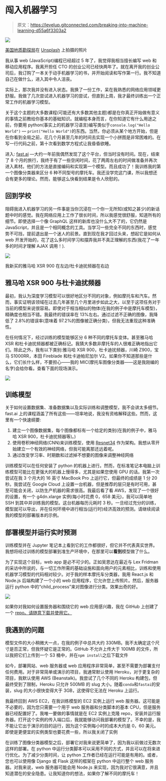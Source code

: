 # 闯入机器学习

> 原文：<https://levelup.gitconnected.com/breaking-into-machine-learning-d55a6f3303a2>

![](img/2ed73e23e0a70894ae9e7c3383bfb952.png)

[美国地质勘探局](https://unsplash.com/@usgs?utm_source=unsplash&utm_medium=referral&utm_content=creditCopyText)在 [Unsplash](https://unsplash.com/s/photos/image?utm_source=unsplash&utm_medium=referral&utm_content=creditCopyText) 上拍摄的照片

我从事 web (JavaScript)编程已经超过 5 年了，我觉得我相当擅长编写 web 和移动应用程序。我离开担任 CTO 的创业公司已经快两年了。就在离开我的创业公司后，我订购了一本关于动手机器学习的书，并开始阅读和写作第一行。我不知道自己在做什么，进入其中令人沮丧。

实际上，那次我并没有进入状态。我换了一份工作，呆在我熟悉的网络应用领域更舒服。我做了几次尝试进入机器学习的尝试，但直到上周，我才最终训练出一个正常工作的机器学习模型。

关于这个主题的大多数课程(可能还有大多数其他主题)都是在你真正开始做有意义的事情之前教给你基本的基础知识。就编程本身而言，在你知道它有什么用途之前，你要用 python(事实上的机器学习语言)编写类似于`console.log("Hello World")` — `print("Hello World")`的东西。当然，你必须从某个地方开始，但是在你看到全局之前，花几个月甚至几年的时间去实现一个小拼图是非常困难的。在写一行代码之前，第十次看到数学方程式让我昏昏欲睡。

进入: [fast.ai](https://www.fast.ai/) —大约一年前我偶然发现了这个平台，但当时没有时间。现在，结束了 8 个月的旅行，我终于有了一些空闲时间，花了两周左右的时间做准备并再次进入素材。他们的方法是直接编码和实现第一个模型。而且成功了！我训练我的第一个图像分类器来区分 6 种不同型号的摩托车。我还没学完这门课，所以我想还会有更多的理论。然而，能够这么快看到结果是令人欣慰的。

## 回到学校

阻碍我进入机器学习的另一件事是当你沉浸在一个你一无所知(或知之甚少)的新话题中时的感觉。我在网络应用上工作了很长时间，所以我感觉很舒服，知道所有的细节。即使选择一个像 GraphQL 这样的新库也没什么大不了的，它仍然是 JavaScript，并且是一个相同概念的工具。当学习一些完全不同的东西时，感觉势不可挡，提前退出是一个迷人的前景。直到现在我才回过头来，想起它是如何从 web 开发开始的，花了这么多时间学习和摆弄我并不真正理解的东西(我花了一年多的时间才理解 AJAX 调用！).

![](img/5d8342c7d958f232a783dda96c88d969.png)

我新买的雅马哈 XSR 900 在左边/杜卡迪扰频器在右边

## 雅马哈 XSR 900 与杜卡迪扰频器

最初，我认为深度学习模型可以很好地区分不同的对象，例如摩托车和汽车。然而，事实证明该领域在过去几年甚至几个月里进步如此之大，以至于这项任务对于当前的模型来说很容易。即使对于相当相似的物体(在我的例子中是摩托车模型)，精确度也相当不错。我最终的错误率在 13%左右。通过过滤不正确的图像，我降低了 2.8%的错误率(意味着 97.2%的图像被正确分类)，但我无法重现这种准确性。

在任何情况下，经过训练的模型能够区分 6 种不同的摩托车变体。甚至雅马哈 XSR 和杜卡迪扰频器都被正确标记。我猜大多数非摩托车的人很难正确地指出它们。除此之外，我有以下类别:雅马哈 XSR 900，杜卡迪扰频器，川崎 Z900，宝马 S1000RR，本田 Fireblade 和杜卡迪帕尼加尔 V2。如果你不知道那些是什么，它们长什么样，不要担心——我的 MIC(摩托车图像分类器——这是我刚编的名字)会给你看。查看下面的现场演示。

![](img/2d9c70e72532b548030fdf3ad451d16c.png)

## 训练模型

关于如何设置数据集、准备数据集以及实际训练和调整模型，我不会讲太多细节。fast.ai 上的课程涵盖了所有这些——坦率地说，我没有资格解释这些。然而，这里有一个快速纲要:

1.  建立一个图像数据集，每个图像都标有一个给定的类别(在我的例子中，雅马哈 XSR 900，杜卡迪扰频器等)。)
2.  使用卷积神经网络(CNN)来训练模型，使用 [Resnet34](https://www.kaggle.com/pytorch/resnet34) 作为架构。我想从零开始建立一个有效的神经网络，但我可能离那还远着呢。
3.  通过改变学习率、时期数和过滤掉不想要的图像来调整神经网络

训练模型可以在任何安装了 python 的机器上进行。然而，在标准笔记本电脑上训练模型可能比在更强大的机器上慢得多，尤其是如果您使用 GPU 的话。我第一次尝试在我 3 个月大的 16 英寸 MacBook Pro 上运行它，但最终的成绩是 1 分 20 秒。我尝试在 Google Cloud 上设置一台机器，但是推荐的层只是有时可用，甚至可能会关闭，以防生产机器的需求很高。我最后看了看 AWS，发现了一个很好的设置，有一个 g4dn.xlarge 实例(每小时花费 0，658 美元)，我可以简单地 SSH 到其中并训练我的模型。这台机器每历元耗时 3 秒。一旦经过充分的训练，模型就可以导出，并在任何环境中进行相当(运行时)经济高效的预测。请继续阅读我的模型的部署版本的示例。

## 部署模型并运行实时预测

训练模型并在 Jupyter 笔记本上看到它的工作都很好，但它并不代表真实世界。我想将经过训练的模型部署到准生产环境中，在那里可以**看到**模型做了什么。

为了实现这个目标，web app 是必不可少的。正如吴恩达在最近与 Lex Fridman 的采访中所说的，与一切工作所需的基础设施和面向用户的元素相比，训练和使用机器学习模型的代码相对较少。对于我的样本摩托车分类器，我用 React.js 和 Node.js 后端构建了一个小的 web 应用程序，它允许您上传照片。然后，服务器运行 python 中的“child_process”来对图像进行分类。效果出奇的好。

![](img/9ca7183729e7c1eb6d772385710d6cc5.png)

如果你对我如何设置服务器和围绕它的 web 应用感兴趣，我在 GitHub 上创建了一个 [repo。请随意下载并使用它。](https://github.com/gisderdube/motorcycle-classifier)

## 我遇到的问题

模型文件的大小稍微大一点，在我的例子中总共大约 330MB。我不太确定这个尺寸是否正常，但我怀疑它是正常的。GitHub 不允许上传大于 100MB 的文件，所以我把它们上传到一个 S3 桶中，并在`npm install`之后下载文件

如今，部署网站、web 服务器或 web 应用程序非常简单，甚至不需要为部署支付任何费用。对于非常简单或演示的项目，我通常默认使用 Heroku，对于更复杂的项目，我默认使用 AWS (Beanstalk)。我尝试了几个不同的 Heroku 构建包，但最终受到了限制，Heroku 只允许 500MB 的 slug 大小。随着`conda`和`fastai`的安装，slug 的大小很快变得大于 3GB，这使得它无法在 Heroku 上运行。

我最终回到 AWS EC2，在我训练模型的 EC2 实例上运行 web 服务器。这可能是不必要的，因为您只需要一个用于 web 服务器和分类脚本的基本 CPU，但是服务器已经配置好了。我唯一要做的事情就是在 EC2 实例上克隆 repo，安装并运行服务器。打开这个实例的传入端口后，我就能够访问我部署的模型了。不幸的是，我不能让它出于演示的目的运行，因为这个实例每小时的成本大约是 0，60 美元。即使是更便宜的实例类型也要花费一些，所以我关闭了实例

在训练了图像分类器模型之后，部署它对我来说更简单了，因为我以前做过无数次这样的部署。在 python 中运行分类脚本可以采用不同的方式，并且可以在将来进行优化。为了减少分类时间，让 python 工作者已经在运行可能是有用的。或者，您也可以使用像 Django 或 Flask 这样的框架在 python 中运行整个 web 服务器。对我来说，web 服务器可能会用 Node.js 来实现，因为我对它很满意，并且知道潜在的安全隐患。让我知道你的想法，如果你了解不同的摩托车！